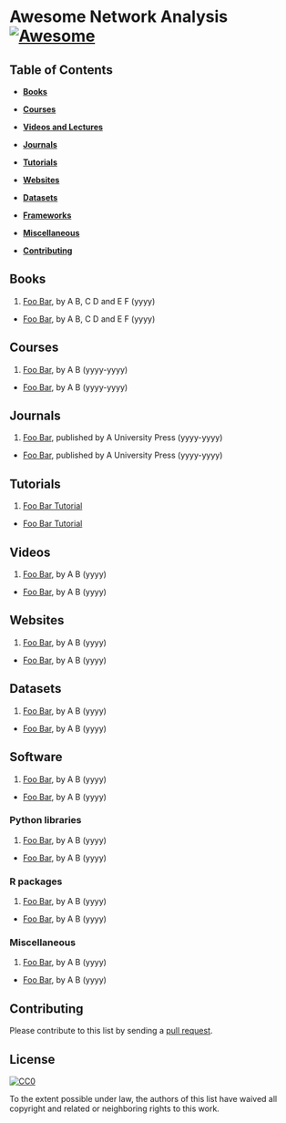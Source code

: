 # Awesome Network Analysis [![Awesome](https://cdn.rawgit.com/sindresorhus/awesome/d7305f38d29fed78fa85652e3a63e154dd8e8829/media/badge.svg)](https://github.com/sindresorhus/awesome)

## Table of Contents

* **[Books](#books)**  

* **[Courses](#courses)**  

* **[Videos and Lectures](#videos-and-lectures)**  

* **[Journals](#journals)**  

* **[Tutorials](#tutorials)**  

* **[Websites](#websites)**  

* **[Datasets](#datasets)**  

* **[Frameworks](#frameworks)**  

* **[Miscellaneous](#miscellaneous)**  

* **[Contributing](#contributing)**  

## Books

1.  [Foo Bar](http://example.com), by A B, C D and E F  (yyyy)
-   [Foo Bar](http://example.com), by A B, C D and E F  (yyyy)

## Courses

1.  [Foo Bar](http://example.com), by A B  (yyyy-yyyy)
-   [Foo Bar](http://example.com), by A B  (yyyy-yyyy)

## Journals

1.  [Foo Bar](http://example.com), published by A University Press  (yyyy-yyyy)
-   [Foo Bar](http://example.com), published by A University Press  (yyyy-yyyy)

## Tutorials

1.  [Foo Bar Tutorial](http://example.com)
-   [Foo Bar Tutorial](http://example.com)

## Videos

1.  [Foo Bar](http://example.com), by A B  (yyyy)
-   [Foo Bar](http://example.com), by A B  (yyyy)

## Websites

1.  [Foo Bar](http://example.com), by A B  (yyyy)
-   [Foo Bar](http://example.com), by A B  (yyyy)

## Datasets

1.  [Foo Bar](http://example.com), by A B  (yyyy)
-   [Foo Bar](http://example.com), by A B  (yyyy)

## Software

1.  [Foo Bar](http://example.com), by A B  (yyyy)
-   [Foo Bar](http://example.com), by A B  (yyyy)

### Python libraries

1.  [Foo Bar](http://example.com), by A B  (yyyy)
-   [Foo Bar](http://example.com), by A B  (yyyy)

### R packages

1.  [Foo Bar](http://example.com), by A B  (yyyy)
-   [Foo Bar](http://example.com), by A B  (yyyy)

### Miscellaneous

1.  [Foo Bar](http://example.com), by A B  (yyyy)
-   [Foo Bar](http://example.com), by A B  (yyyy)

## Contributing

Please contribute to this list by sending a [pull request](https://github.com/briatte/awesome-networkanalysis/pulls). 

## License

[![CC0](http://i.creativecommons.org/p/zero/1.0/88x31.png)](http://creativecommons.org/publicdomain/zero/1.0/)

To the extent possible under law, the authors of this list have waived all copyright and related or neighboring rights to this work.
